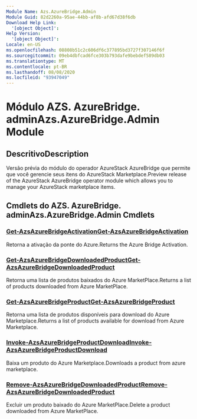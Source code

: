 ```yaml
---
Module Name: Azs.AzureBridge.Admin
Module Guid: 82d2260a-95ae-44bb-af8b-afd67d38f6db
Download Help Link:
  '[object Object]': 
Help Version:
  '[object Object]': 
Locale: en-US
ms.openlocfilehash: 08808b51c2c606df6c377895bd3727f307146f6f
ms.sourcegitcommit: 09eb4dbfcad6fce303b793dafe9bebdef589db03
ms.translationtype: MT
ms.contentlocale: pt-BR
ms.lasthandoff: 08/08/2020
ms.locfileid: "93947049"
---
```

# <span data-ttu-id="31bf9-101">Módulo AZS. AzureBridge. admin</span><span class="sxs-lookup"><span data-stu-id="31bf9-101">Azs.AzureBridge.Admin Module</span></span>
## <span data-ttu-id="31bf9-102">Descritivo</span><span class="sxs-lookup"><span data-stu-id="31bf9-102">Description</span></span>
<span data-ttu-id="31bf9-103">Versão prévia do módulo do operador AzureStack AzureBridge que permite que você gerencie seus itens do AzureStack Marketplace.</span><span class="sxs-lookup"><span data-stu-id="31bf9-103">Preview release of the AzureStack AzureBridge operator module which allows you to manage your AzureStack marketplace items.</span></span>

## <span data-ttu-id="31bf9-104">Cmdlets do AZS. AzureBridge. admin</span><span class="sxs-lookup"><span data-stu-id="31bf9-104">Azs.AzureBridge.Admin Cmdlets</span></span>
### [<span data-ttu-id="31bf9-105">Get-AzsAzureBridgeActivation</span><span class="sxs-lookup"><span data-stu-id="31bf9-105">Get-AzsAzureBridgeActivation</span></span>](Get-AzsAzureBridgeActivation.md)
<span data-ttu-id="31bf9-106">Retorna a ativação da ponte do Azure.</span><span class="sxs-lookup"><span data-stu-id="31bf9-106">Returns the Azure Bridge Activation.</span></span>

### [<span data-ttu-id="31bf9-107">Get-AzsAzureBridgeDownloadedProduct</span><span class="sxs-lookup"><span data-stu-id="31bf9-107">Get-AzsAzureBridgeDownloadedProduct</span></span>](Get-AzsAzureBridgeDownloadedProduct.md)
<span data-ttu-id="31bf9-108">Retorna uma lista de produtos baixados do Azure MarketPlace.</span><span class="sxs-lookup"><span data-stu-id="31bf9-108">Returns a list of products downloaded from Azure MarketPlace.</span></span>

### [<span data-ttu-id="31bf9-109">Get-AzsAzureBridgeProduct</span><span class="sxs-lookup"><span data-stu-id="31bf9-109">Get-AzsAzureBridgeProduct</span></span>](Get-AzsAzureBridgeProduct.md)
<span data-ttu-id="31bf9-110">Retorna uma lista de produtos disponíveis para download do Azure Marketplace.</span><span class="sxs-lookup"><span data-stu-id="31bf9-110">Returns a list of products available for download from Azure Marketplace.</span></span>

### [<span data-ttu-id="31bf9-111">Invoke-AzsAzureBridgeProductDownload</span><span class="sxs-lookup"><span data-stu-id="31bf9-111">Invoke-AzsAzureBridgeProductDownload</span></span>](Invoke-AzsAzureBridgeProductDownload.md)
<span data-ttu-id="31bf9-112">Baixa um produto do Azure Marketplace.</span><span class="sxs-lookup"><span data-stu-id="31bf9-112">Downloads a product from azure marketplace.</span></span>

### [<span data-ttu-id="31bf9-113">Remove-AzsAzureBridgeDownloadedProduct</span><span class="sxs-lookup"><span data-stu-id="31bf9-113">Remove-AzsAzureBridgeDownloadedProduct</span></span>](Remove-AzsAzureBridgeDownloadedProduct.md)
<span data-ttu-id="31bf9-114">Excluir um produto baixado do Azure MarketPlace.</span><span class="sxs-lookup"><span data-stu-id="31bf9-114">Delete a product downloaded from Azure MarketPlace.</span></span>

